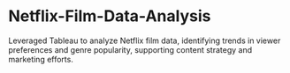 # Netflix-Film-Data-Analysis
Leveraged Tableau to analyze Netflix film data, identifying trends in viewer preferences and genre popularity, supporting content strategy and marketing efforts.
